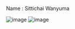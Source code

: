 Name : Sittichai Wanyuma

![image](https://github.com/sittijwyz/take-home-playtorium/assets/136847511/0acee26b-5320-4652-baba-a5218de9e8d0)
![image](https://github.com/sittijwyz/take-home-playtorium/assets/136847511/cbb3f9a8-a2b8-4b7b-b80a-6c0fc15dcc70)
